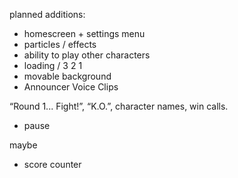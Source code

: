 planned additions:

- homescreen + settings menu
- particles / effects
- ability to play other characters
- loading / 3 2 1
- movable background
- Announcer Voice Clips

“Round 1... Fight!”, “K.O.”, character names, win calls.
- pause

maybe

- score counter
